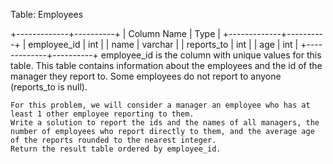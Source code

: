 Table: Employees

+-------------+----------+
| Column Name | Type     |
+-------------+----------+
| employee_id | int      |
| name        | varchar  |
| reports_to  | int      |
| age         | int      |
+-------------+----------+
employee_id is the column with unique values for this table.
This table contains information about the employees and the id of the manager they report to. Some employees do not report to anyone (reports_to is null). 
~~~~~~~~
For this problem, we will consider a manager an employee who has at least 1 other employee reporting to them.
Write a solution to report the ids and the names of all managers, the number of employees who report directly to them, and the average age of the reports rounded to the nearest integer.
Return the result table ordered by employee_id.
~~~~~~~~